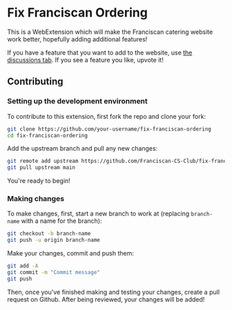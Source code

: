 # Fix Franciscan Ordering

This is a WebExtension which will make the Franciscan catering website work better, hopefully adding additional features!

If you have a feature that you want to add to the website, use [the discussions tab](https://github.com/Franciscan-CS-Club/fix-franciscan-ordering/discussions). If you see a feature you like, upvote it!


## Contributing

### Setting up the development environment

To contribute to this extension, first fork the repo and clone your fork:
```bash
git clone https://github.com/your-username/fix-franciscan-ordering
cd fix-franciscan-ordering
```
Add the upstream branch and pull any new changes:
```bash
git remote add upstream https://github.com/Franciscan-CS-Club/fix-franciscan-ordering
git pull upstream main
```
You're ready to begin!

### Making changes

To make changes, first, start a new branch to work at (replacing `branch-name` with a name for the branch):
```bash
git checkout -b branch-name
git push -u origin branch-name
```
Make your changes, commit and push them:
```bash
git add -A
git commit -m "Commit message"
git push
```

Then, once you've finished making and testing your changes, create a pull request on Github. After being reviewed, your changes will be added!
